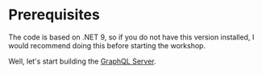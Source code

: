 # Prerequisites

The code is based on .NET 9, so if you do not have this version installed, I would recommend doing this before starting the workshop.

Well, let's start building the [GraphQL Server](./Step1.md).

